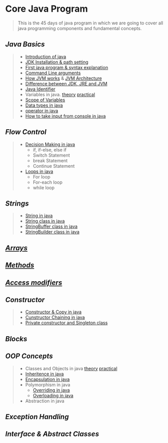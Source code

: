 # Core Java Program
> This is the 45 days of java program in which we are going to cover all java programming components and fundamental concepts.

## *Java Basics*
> * [Introduction of java](https://github.com/Ahmad-Reza/Core-Java-Program/blob/master/theory_part/Java_Introduction.png)
> * [JDK Installation & path setting](https://github.com/Ahmad-Reza/Core-Java-Program/blob/master/theory_part/JDK_Installation.txt)
> * [First java program & syntax explanation](https://github.com/Ahmad-Reza/Core-Java-Program/blob/master/practical_part/FirstProgram.java)
> * [Command Line arguments](https://github.com/Ahmad-Reza/Core-Java-Program/blob/master/practical_part/CommandLineArguments.java)
> * [How JVM works](https://github.com/Ahmad-Reza/Core-Java-Program/blob/master/practical_part/JVMWorkingProcess.java) & [JVM Architecture](https://github.com/Ahmad-Reza/Core-Java-Program/blob/master/theory_part/JVMArchitecture.png) 
> * [Difference between JDK, JRE and JVM](https://github.com/Ahmad-Reza/Core-Java-Program/blob/master/theory_part/JDK_JRE_JVM.png)
> * [Java Identifier](https://github.com/Ahmad-Reza/Core-Java-Program/blob/master/theory_part/Identifier.png)
> * Variables in java. [theory](https://github.com/Ahmad-Reza/Core-Java-Program/blob/master/theory_part/Variables.png) [practical](https://github.com/Ahmad-Reza/Core-Java-Program/blob/master/practical_part/Variables.java)
> * [Scope of Variables](https://github.com/Ahmad-Reza/Core-Java-Program/blob/master/practical_part/VariablesScope.java) 
> * [Data types in java](https://github.com/Ahmad-Reza/Core-Java-Program/blob/master/theory_part/DataTypes.png)
> * [operator in java](https://github.com/Ahmad-Reza/Core-Java-Program/blob/master/practical_part/OperatorExamples.java)
> * [How to take input from console in java](https://github.com/Ahmad-Reza/Core-Java-Program/blob/master/practical_part/CommandLineArguments.java)

## *Flow Control*
> * [Decision Making in java](https://github.com/Ahmad-Reza/Core-Java-Program/blob/master/practical_part/DecisionMaking.java)
>   * if, if-else, else if
>   * Switch Statement
>   * break Statement
>   * Continue Statement
> * [Loops in java](https://github.com/Ahmad-Reza/Core-Java-Program/blob/master/practical_part/LoopsProgram.java)
>   * For loop
>   * For-each loop
>   * while loop
## *Strings*
> * [String in java](https://github.com/Ahmad-Reza/Core-Java-Program/blob/master/practical_part/StringProgram.java)
> * [String class in java](https://github.com/Ahmad-Reza/Core-Java-Program/blob/master/practical_part/StringProgram.java)
> * [StringBuffer class in java](https://github.com/Ahmad-Reza/Core-Java-Program/blob/master/practical_part/StringBufferProgram.java)
> * [StringBuilder class in java](https://github.com/Ahmad-Reza/Core-Java-Program/blob/master/practical_part/StringBuilderProgram.java)
## [*Arrays*](https://github.com/Ahmad-Reza/Core-Java-Program/blob/master/practical_part/ArraysProgram.java)
## [*Methods*](https://github.com/Ahmad-Reza/Core-Java-Program/blob/master/practical_part/Methods.java)
## [*Access modifiers*](https://github.com/Ahmad-Reza/Core-Java-Program/blob/master/practical_part/AccessModifiersProgram.java)
## *Constructor*
> * [Constructor & Copy in java](https://github.com/Ahmad-Reza/Core-Java-Program/blob/master/practical_part/ConstructorProgram.java)
> * [Cunstructor Chaining in java](https://github.com/Ahmad-Reza/Core-Java-Program/blob/master/practical_part/ConstructorChaining.java)
> * [Private constructor and Singleton class](https://github.com/Ahmad-Reza/Core-Java-Program/blob/master/practical_part/SingletonClass.java)
## *Blocks*
## *OOP Concepts*
> * Classes and Objects in java [theory](https://github.com/Ahmad-Reza/Core-Java-Program/blob/master/theory_part/classAndObjects.png) [practical](https://github.com/Ahmad-Reza/Core-Java-Program/blob/master/practical_part/ClassObject.java)
> * [Inheritence in java](https://github.com/Ahmad-Reza/Core-Java-Program/blob/master/practical_part/InheritenceProgram.java)
> * [Encapsulation in java](https://github.com/Ahmad-Reza/Core-Java-Program/blob/master/practical_part/EncapsulationProgram.java)
> * Polymorphism in java
>   * [Overriding in java](https://github.com/Ahmad-Reza/Core-Java-Program/blob/master/practical_part/RuntimePolymorphism.java)
>   * [Overloading in java](https://github.com/Ahmad-Reza/Core-Java-Program/blob/master/practical_part/PolymorphismProgram.java)
> * Abstraction in java
## *Exception Handling*
## *Interface & Abstract Classes*


